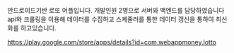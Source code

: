 안드로이드기반 로또 어플입니다.
개발인원 2명으로 서버와 백엔드를 담당하였습니다
api와 크롤링을 이용해 데이터를 수집하고 스케줄러를 통한 데이터 갱신을 통하여 최신화를 하고있습니다.

https://play.google.com/store/apps/details?id=com.webappmoney.lotto
